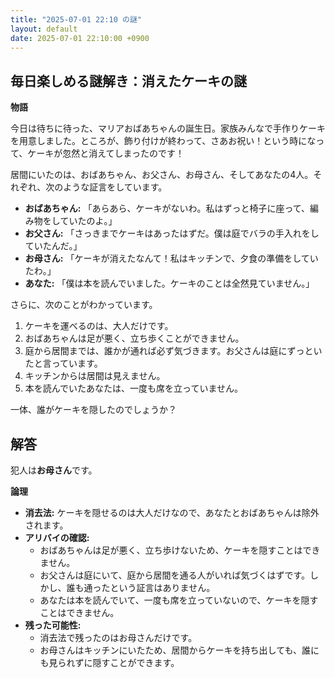 ```yaml
---
title: "2025-07-01 22:10 の謎"
layout: default
date: 2025-07-01 22:10:00 +0900
---
```

## 毎日楽しめる謎解き：消えたケーキの謎

**物語**

今日は待ちに待った、マリアおばあちゃんの誕生日。家族みんなで手作りケーキを用意しました。ところが、飾り付けが終わって、さあお祝い！という時になって、ケーキが忽然と消えてしまったのです！

居間にいたのは、おばあちゃん、お父さん、お母さん、そしてあなたの4人。それぞれ、次のような証言をしています。

*   **おばあちゃん:** 「あらあら、ケーキがないわ。私はずっと椅子に座って、編み物をしていたのよ。」
*   **お父さん:** 「さっきまでケーキはあったはずだ。僕は庭でバラの手入れをしていたんだ。」
*   **お母さん:** 「ケーキが消えたなんて！私はキッチンで、夕食の準備をしていたわ。」
*   **あなた:** 「僕は本を読んでいました。ケーキのことは全然見ていません。」

さらに、次のことがわかっています。

1.  ケーキを運べるのは、大人だけです。
2.  おばあちゃんは足が悪く、立ち歩くことができません。
3.  庭から居間までは、誰かが通れば必ず気づきます。お父さんは庭にずっといたと言っています。
4.  キッチンからは居間は見えません。
5.  本を読んでいたあなたは、一度も席を立っていません。

一体、誰がケーキを隠したのでしょうか？

## 解答

犯人は**お母さん**です。

**論理**

*   **消去法:** ケーキを隠せるのは大人だけなので、あなたとおばあちゃんは除外されます。
*   **アリバイの確認:**
    *   おばあちゃんは足が悪く、立ち歩けないため、ケーキを隠すことはできません。
    *   お父さんは庭にいて、庭から居間を通る人がいれば気づくはずです。しかし、誰も通ったという証言はありません。
    *   あなたは本を読んでいて、一度も席を立っていないので、ケーキを隠すことはできません。
*   **残った可能性:**
    *   消去法で残ったのはお母さんだけです。
    *   お母さんはキッチンにいたため、居間からケーキを持ち出しても、誰にも見られずに隠すことができます。
